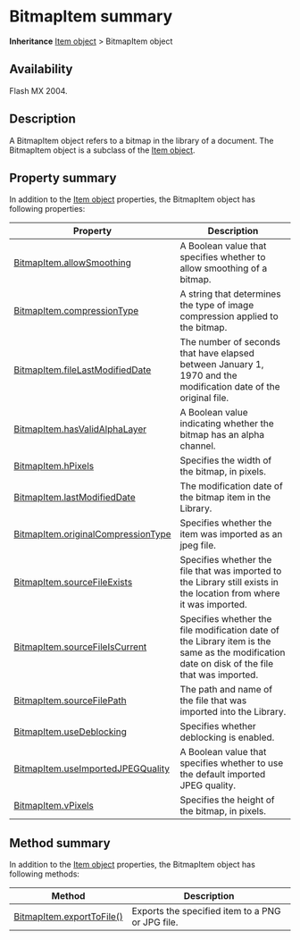 # BitmapItem summary

**Inheritance** [Item object](../Item_object/Item_summary.md) > BitmapItem object

## Availability

Flash MX 2004.

## Description

A BitmapItem object refers to a bitmap in the library of a document. The BitmapItem object is a subclass of the [Item object](../Item_object/Item_summary.md).

## Property summary

In addition to the [Item object](../Item_object/Item_summary.md) properties, the BitmapItem object has following properties:

| **Property** | **Description** |
| --- | --- |
| [BitmapItem.allowSmoothing](../BitmapItem_object/BitmapItem.md) | A Boolean value that specifies whether to allow smoothing of a bitmap. |
| [BitmapItem.compressionType](../BitmapItem_object/BitmapItem1.md) | A string that determines the type of image compression applied to the bitmap. |
| [BitmapItem.fileLastModifiedDate](../BitmapItem_object/BitmapItem3.md) | The number of seconds that have elapsed between January 1, 1970 and the modification date of the original file. |
| [BitmapItem.hasValidAlphaLayer](../BitmapItem_object/BitmapItem4.md) | A Boolean value indicating whether the bitmap has an alpha channel. |
| [BitmapItem.hPixels](../BitmapItem_object/BitmapItem5.md) | Specifies the width of the bitmap, in pixels. |
| [BitmapItem.lastModifiedDate](../BitmapItem_object/BitmapItem6.md) | The modification date of the bitmap item in the Library. |
| [BitmapItem.originalCompressionType](../BitmapItem_object/BitmapItem7.md) | Specifies whether the item was imported as an jpeg file. |
| [BitmapItem.sourceFileExists](../BitmapItem_object/BitmapItem9.md) | Specifies whether the file that was imported to the Library still exists in the location from where it was imported. |
| [BitmapItem.sourceFileIsCurrent](../BitmapItem_object/BitmapItem10.md) | Specifies whether the file modification date of the Library item is the same as the modification date on disk of the file that was imported. |
| [BitmapItem.sourceFilePath](../BitmapItem_object/BitmapItem11.md) | The path and name of the file that was imported into the Library. |
| [BitmapItem.useDeblocking](../BitmapItem_object/BitmapItem12.md) | Specifies whether deblocking is enabled. |
| [BitmapItem.useImportedJPEGQuality](../BitmapItem_object/BitmapItem13.md) | A Boolean value that specifies whether to use the default imported JPEG quality. |
| [BitmapItem.vPixels](../BitmapItem_object/BitmapItem14.md) | Specifies the height of the bitmap, in pixels. |

## Method summary

In addition to the [Item object](../Item_object/Item_summary.md) properties, the BitmapItem object has following methods:

| **Method** | **Description** |
| --- | --- |
| [BitmapItem.exportToFile()](../BitmapItem_object/BitmapItem2.md) | Exports the specified item to a PNG or JPG file. |

